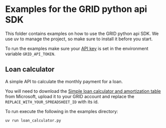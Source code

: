 # Examples for the GRID python api SDK

This folder contains examples on how to use the GRID python api SDK.
We use uv to manage the project, so make sure to install it before you start.

To run the examples make sure your [API key](https://app.grid.is/account/api-key) is set in the environment variable `GRID_API_TOKEN`.

## Loan calculator

A simple API to calculate the monthly payment for a loan.

You will need to download the [Simple loan calculator and amortization table](https://create.microsoft.com/en-us/template/simple-loan-calculator-and-amortization-table-923c86b5-63f8-42d1-99cb-c6ae4f4b679e) from Microsoft,
upload it to your GRID account and replace the `REPLACE_WITH_YOUR_SPREADSHEET_ID` with its id.

To run execute the following in the examples directory:

`uv run loan_calculator.py`
